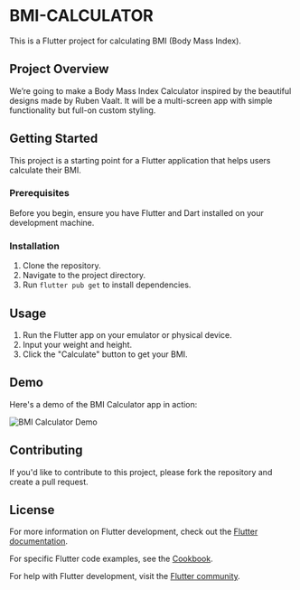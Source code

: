 # BMI-CALCULATOR

This is a Flutter project for calculating BMI (Body Mass Index).

## Project Overview

We’re going to make a Body Mass Index Calculator inspired by the beautiful designs made by Ruben Vaalt. It will be a multi-screen app with simple functionality but full-on custom styling.

## Getting Started

This project is a starting point for a Flutter application that helps users calculate their BMI.

### Prerequisites

Before you begin, ensure you have Flutter and Dart installed on your development machine.

### Installation

1. Clone the repository.
2. Navigate to the project directory.
3. Run `flutter pub get` to install dependencies.

## Usage

1. Run the Flutter app on your emulator or physical device.
2. Input your weight and height.
3. Click the "Calculate" button to get your BMI.

## Demo

Here's a demo of the BMI Calculator app in action:

![BMI Calculator Demo](https://github.com/LavanyaShukla3/images/blob/main/bmi-calc-demo.gif)

## Contributing

If you'd like to contribute to this project, please fork the repository and create a pull request.

## License

For more information on Flutter development, check out the [Flutter documentation](https://docs.flutter.dev/).

For specific Flutter code examples, see the [Cookbook](https://docs.flutter.dev/cookbook).

For help with Flutter development, visit the [Flutter community](https://flutter.dev/community).
